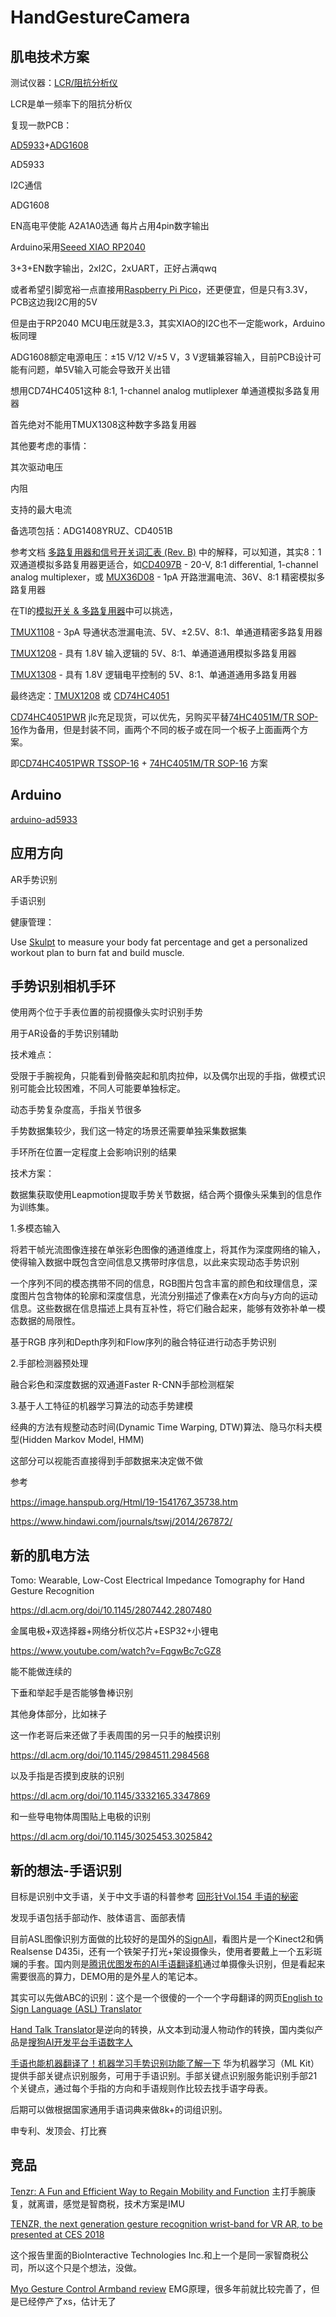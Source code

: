 # HandGestureCamera


## 肌电技术方案

测试仪器：[LCR/阻抗分析仪](https://www.hioki.cn/html/methods/power.html)

LCR是单一频率下的阻抗分析仪



复现一款PCB：

[AD5933](https://www.analog.com/cn/products/ad5933.html)+[ADG1608](https://www.analog.com/cn/products/adg1608.html) 

AD5933

I2C通信



ADG1608

EN高电平使能 A2A1A0选通 每片占用4pin数字输出



Arduino采用[Seeed XIAO RP2040](https://www.seeedstudio.com/XIAO-RP2040-v1-0-p-5026.html)

3+3+EN数字输出，2xI2C，2xUART，正好占满qwq

或者希望引脚宽裕一点直接用[Raspberry Pi Pico](https://www.raspberrypi.com/documentation/microcontrollers/raspberry-pi-pico.html)，还更便宜，但是只有3.3V，PCB这边我I2C用的5V

但是由于RP2040 MCU电压就是3.3，其实XIAO的I2C也不一定能work，Arduino板同理

ADG1608额定电源电压：±15 V/12 V/±5 V，3 V逻辑兼容输入，目前PCB设计可能有问题，单5V输入可能会导致开关出错



想用CD74HC4051这种 8:1, 1-channel analog mutliplexer 单通道模拟多路复用器

首先绝对不能用TMUX1308这种数字多路复用器

其他要考虑的事情：

其次驱动电压

内阻

支持的最大电流



备选项包括：ADG1408YRUZ、CD4051B

参考文档 [ 多路复用器和信号开关词汇表 (Rev. B)](https://www.ti.com.cn/cn/lit/pdf/zhcaad5) 中的解释，可以知道，其实8：1双通道模拟多路复用器更适合，如[CD4097B](https://www.ti.com/product/CD4097B) - 20-V, 8:1 differential, 1-channel analog multiplexer，或 [MUX36D08](https://www.ti.com.cn/product/cn/MUX36D08) - 1pA 开路泄漏电流、36V、8:1 精密模拟多路复用器

在TI的[模拟开关 & 多路复用器](https://www.ti.com.cn/zh-cn/switches-multiplexers/analog/overview.html)中可以挑选，

[TMUX1108](https://www.ti.com.cn/product/cn/TMUX1108) - 3pA 导通状态泄漏电流、5V、±2.5V、8:1、单通道精密多路复用器

[TMUX1208](https://www.ti.com.cn/product/cn/TMUX1208) - 具有 1.8V 输入逻辑的 5V、8:1、单通道通用模拟多路复用器

[TMUX1308](https://www.ti.com.cn/product/cn/TMUX1308) - 具有 1.8V 逻辑电平控制的 5V、8:1、单通道通用多路复用器

最终选定：[TMUX1208](https://www.ti.com.cn/product/cn/TMUX1208) 或 [CD74HC4051](https://www.ti.com.cn/product/cn/CD74HC4051)

[CD74HC4051PWR](https://item.szlcsc.com/328685.html) jlc充足现货，可以优先，另购买平替[74HC4051M/TR SOP-16](https://item.szlcsc.com/520618.html)作为备用，但是封装不同，画两个不同的板子或在同一个板子上面画两个方案。

即[CD74HC4051PWR TSSOP-16](https://item.szlcsc.com/328685.html) + [74HC4051M/TR SOP-16](https://item.szlcsc.com/520618.html) 方案



## Arduino

[arduino-ad5933](https://github.com/mjmeli/arduino-ad5933)



## 应用方向

AR手势识别

手语识别



健康管理：

Use [Skulpt](https://www.skulpt.me/) to measure your body fat percentage and get a personalized workout plan to burn fat and build muscle.



## 手势识别相机手环



使用两个位于手表位置的前视摄像头实时识别手势

用于AR设备的手势识别辅助



技术难点：

受限于手腕视角，只能看到骨骼突起和肌肉拉伸，以及偶尔出现的手指，做模式识别可能会比较困难，不同人可能要单独标定。

动态手势复杂度高，手指关节很多

手势数据集较少，我们这一特定的场景还需要单独采集数据集

手环所在位置一定程度上会影响识别的结果



技术方案：

数据集获取使用Leapmotion提取手势关节数据，结合两个摄像头采集到的信息作为训练集。

1.多模态输入

将若干帧光流图像连接在单张彩色图像的通道维度上，将其作为深度网络的输入，使得输入数据中既包含空间信息又携带时序信息，以此来实现动态手势识别

一个序列不同的模态携带不同的信息，RGB图片包含丰富的颜色和纹理信息，深度图片包含物体的轮廓和深度信息，光流分别描述了像素在x方向与y方向的运动信息。这些数据在信息描述上具有互补性，将它们融合起来，能够有效弥补单一模态数据的局限性。

基于RGB 序列和Depth序列和Flow序列的融合特征进行动态手势识别

2.手部检测器预处理

融合彩色和深度数据的双通道Faster R-CNN手部检测框架

3.基于人工特征的机器学习算法的动态手势建模

经典的方法有规整动态时间(Dynamic Time Warping, DTW)算法、隐马尔科夫模型(Hidden Markov Model, HMM)

这部分可以视能否直接得到手部数据来决定做不做



参考

https://image.hanspub.org/Html/19-1541767_35738.htm

https://www.hindawi.com/journals/tswj/2014/267872/



## 新的肌电方法

Tomo: Wearable, Low-Cost Electrical Impedance Tomography for Hand Gesture Recognition

https://dl.acm.org/doi/10.1145/2807442.2807480

金属电极+双选择器+网络分析仪芯片+ESP32+小锂电

https://www.youtube.com/watch?v=FqgwBc7cGZ8

能不能做连续的

下垂和举起手是否能够鲁棒识别

其他身体部分，比如袜子



这一作老哥后来还做了手表周围的另一只手的触摸识别

https://dl.acm.org/doi/10.1145/2984511.2984568

以及手指是否摸到皮肤的识别

https://dl.acm.org/doi/10.1145/3332165.3347869

和一些导电物体周围贴上电极的识别

https://dl.acm.org/doi/10.1145/3025453.3025842



## 新的想法-手语识别

目标是识别中文手语，关于中文手语的科普参考 [回形针Vol.154 手语的秘密](https://www.youtube.com/watch?v=vpkHTLhuDqg)

发现手语包括手部动作、肢体语言、面部表情

目前ASL图像识别方面做的比较好的是国外的[SignAll](https://www.signall.us/)，看图片是一个Kinect2和俩Realsense D435i，还有一个铁架子打光+架设摄像头，使用者要戴上一个五彩斑斓的手套。国内则是[腾讯优图发布的AI手语翻译机](https://cloud.tencent.com/developer/article/1430241)通过单摄像头识别，但是看起来需要很高的算力，DEMO用的是外星人的笔记本。

其实可以先做ABC的识别：这个是一个很傻的一个一个字母翻译的网页[English to Sign Language (ASL) Translator](https://wecapable.com/tools/text-to-sign-language-converter/)

[Hand Talk Translator](https://play.google.com/store/apps/details?id=br.com.handtalk)是逆向的转换，从文本到动漫人物动作的转换，国内类似产品是[搜狗AI开发平台手语数字人](https://ai.sogou.com/solution/signlanguage_digitalman/)

[手语也能机器翻译了！机器学习手势识别功能了解一下](https://blog.51cto.com/u_14815220/3451551) 华为机器学习（ML Kit）提供手部关键点识别服务，可用于手语识别。手部关键点识别服务能识别手部21个关键点，通过每个手指的方向和手语规则作比较去找手语字母表。

后期可以做根据国家通用手语词典来做8k+的词组识别。



申专利、发顶会、打比赛



## 竞品

[Tenzr: A Fun and Efficient Way to Regain Mobility and Function](https://tenzrhealth.com/) 主打手腕康复，就离谱，感觉是智商税，技术方案是IMU

[TENZR, the next generation gesture recognition wrist-band for VR AR, to be presented at CES 2018](https://www.prnewswire.com/news-releases/tenzr-the-next-generation-gesture-recognition-wrist-band-for-vr-ar-to-be-presented-at-ces-2018-300572362.html)

这个报告里面的BioInteractive Technologies Inc.和上一个是同一家智商税公司，所以这个只是个想法，没做。



[Myo Gesture Control Armband review](https://www.digitaltrends.com/pc-accessory-reviews/myo-gesture-control-armband-review/) EMG原理，很多年前就比较完善了，但是已经停产了xs，估计无了
